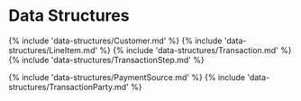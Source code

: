 # Data Structures

{% include 'data-structures/Customer.md' %}
{% include 'data-structures/LineItem.md' %}
{% include 'data-structures/Transaction.md' %}
{% include 'data-structures/TransactionStep.md' %}

<!-- TODO Decide between these two approaches of documenting this concept -->
{% include 'data-structures/PaymentSource.md' %}
{% include 'data-structures/TransactionParty.md' %}
